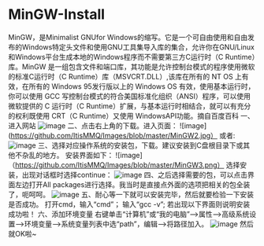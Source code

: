 # MinGW-Install
MinGW，是Minimalist GNUfor Windows的缩写。它是一个可自由使用和自由发布的Windows特定头文件和使用GNU工具集导入库的集合，允许你在GNU/Linux和Windows平台生成本地的Windows程序而不需要第三方C运行时（C Runtime）库。MinGW 是一组包含文件和端口库，其功能是允许控制台模式的程序使用微软的标准C运行时（C Runtime）库（MSVCRT.DLL）,该库在所有的 NT OS 上有效，在所有的 Windows 95发行版以上的 Windows OS 有效，使用基本运行时，你可以使用 GCC 写控制台模式的符合美国标准化组织（ANSI）程序，可以使用微软提供的 C 运行时（C Runtime）扩展，与基本运行时相结合，就可以有充分的权利既使用 CRT（C Runtime）又使用 WindowsAPI功能。摘自百度百科
一、进入网站
![image](https://github.com/ItisMMQ/Images/blob/master/MinGW_website.jpg)
二、点击右上角的下载。进入页面：
![image](https://github.com/ItisMMQ/Images/blob/master/MinGW2.jpg）
或者:
![image](https://github.com/ItisMMQ/Images/blob/master/MinGW2-2.jpg)
三、选择对应操作系统的安装包，下载。建议安装到C盘根目录下或其他不杂乱的地方。
安装界面如下：
![image]（https://github.com/ItisMMQ/Images/blob/master/MinGW3.png）
选择安装，出现对话框时选择continue：
![image](https://github.com/ItisMMQ/Images/blob/master/MinGW4.png)
四、之后选择需要的包，可以点击界面左边打开All packages进行选择。我当时是直接点外面的选项把相关的包全装了，呃呵呵。
![image](https://github.com/ItisMMQ/Images/blob/master/MinGW5.png)
五、耐心等一下就可以安装完毕，然后就要检验一下安装是否成功。
   打开cmd，输入“cmd”；
   输入“gcc -v”;
若出现以下界面则说明安装成功啦！
六、添加环境变量
   右键单击“计算机”或“我的电脑”——>属性——>高级系统设置——>环境变量——>系统变量列表中选“path”，编辑——>将路径加入。
![image](https://github.com/ItisMMQ/Images/blob/master/MinGW7.png)
然后就OK啦~
